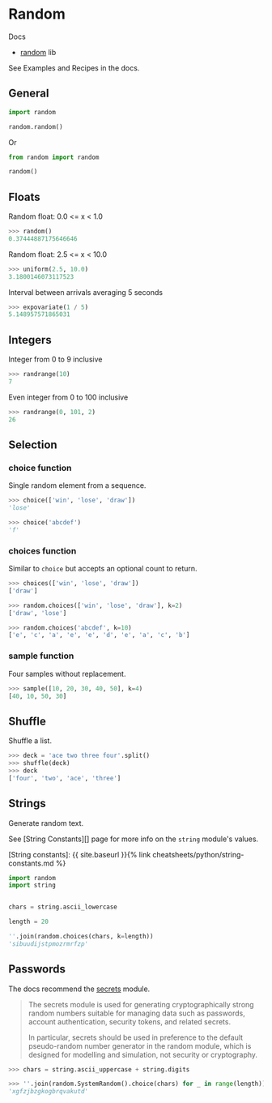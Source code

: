 # Random

Docs

- [random](https://docs.python.org/3/library/random.html) lib

See Examples and Recipes in the docs.


## General

```python
import random

random.random()     
```

Or

```python
from random import random

random()
```


## Floats

Random float:  0.0 <= x < 1.0

```python
>>> random()                             
0.37444887175646646
```

Random float:  2.5 <= x < 10.0
 
```python
>>> uniform(2.5, 10.0)                   
3.1800146073117523
```

Interval between arrivals averaging 5 seconds

```python
>>> expovariate(1 / 5)                   
5.148957571865031
```

## Integers

Integer from 0 to 9 inclusive

```python
>>> randrange(10)                       
7
```

Even integer from 0 to 100 inclusive

```python
>>> randrange(0, 101, 2)                
26
```


## Selection

### choice function

Single random element from a sequence.

```python
>>> choice(['win', 'lose', 'draw'])      
'lose'

>>> choice('abcdef')
'f'
```

### choices function

Similar to `choice` but accepts an optional count to return.

```python
>>> choices(['win', 'lose', 'draw'])
['draw']

>>> random.choices(['win', 'lose', 'draw'], k=2)
['draw', 'lose']
```

```python
>>> random.choices('abcdef', k=10)
['e', 'c', 'a', 'e', 'e', 'd', 'e', 'a', 'c', 'b']
```

### sample function

Four samples without replacement.

```python
>>> sample([10, 20, 30, 40, 50], k=4)    
[40, 10, 50, 30]
```


## Shuffle

Shuffle a list.

```python
>>> deck = 'ace two three four'.split()
>>> shuffle(deck)                        
>>> deck
['four', 'two', 'ace', 'three']
```


## Strings

Generate random text.

See [String Constants][] page for more info on the `string` module's values.

[String constants]: {{ site.baseurl }}{% link cheatsheets/python/string-constants.md %}

```python
import random
import string


chars = string.ascii_lowercase

length = 20

''.join(random.choices(chars, k=length))
'sibuudijstpmozrmrfzp'
```


## Passwords

The docs recommend the [secrets](https://docs.python.org/3/library/secrets.html#module-secrets) module.

> The secrets module is used for generating cryptographically strong random numbers suitable for managing data such as passwords, account authentication, security tokens, and related secrets.
>
> In particular, secrets should be used in preference to the default pseudo-random number generator in the random module, which is designed for modelling and simulation, not security or cryptography.


```python
>>> chars = string.ascii_uppercase + string.digits

>>> ''.join(random.SystemRandom().choice(chars) for _ in range(length))
'xgfzjbzgkogbrqvakutd'
```

